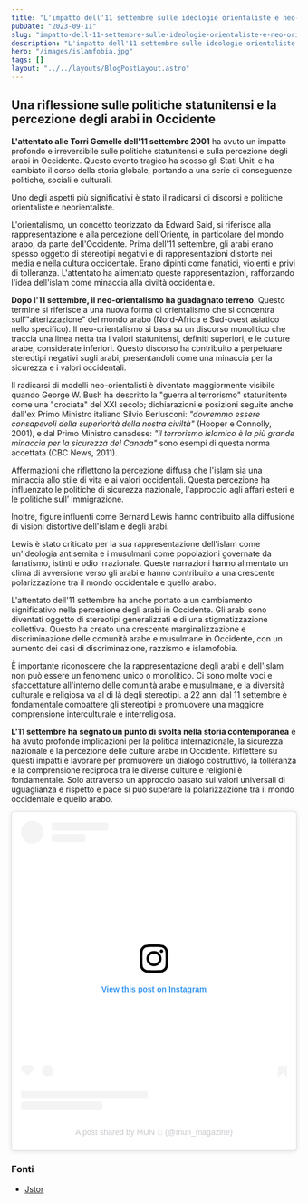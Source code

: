 ```yaml
---
title: "L'impatto dell'11 settembre sulle ideologie orientaliste e neo-orientaliste"
pubDate: "2023-09-11"
slug: "impatto-dell-11-settembre-sulle-ideologie-orientaliste-e-neo-orientaliste"
description: "L'impatto dell'11 settembre sulle ideologie orientaliste e neo-orientaliste: Una riflessione sulle politiche statunitensi e la percezione degli arabi in Occidente"
hero: "/images/islamfobia.jpg"
tags: []
layout: "../../layouts/BlogPostLayout.astro"
---
```


## Una riflessione sulle politiche statunitensi e la percezione degli arabi in Occidente

**L'attentato alle Torri Gemelle dell'11 settembre 2001** ha avuto un impatto profondo e irreversibile sulle politiche statunitensi e sulla percezione degli arabi in Occidente. Questo evento tragico ha scosso gli Stati Uniti e ha cambiato il corso della storia globale, portando a una serie di conseguenze politiche, sociali e culturali.

Uno degli aspetti più significativi è stato il radicarsi di discorsi e politiche orientaliste e neorientaliste.

L'orientalismo, un concetto teorizzato da Edward Said, si riferisce alla rappresentazione e alla percezione dell'Oriente, in particolare del mondo arabo, da parte dell'Occidente.
Prima dell'11 settembre, gli arabi erano spesso oggetto di stereotipi negativi e di rappresentazioni distorte nei media e nella cultura occidentale. Erano dipinti come fanatici, violenti e privi di tolleranza. L'attentato ha alimentato queste rappresentazioni, rafforzando l'idea dell'islam come minaccia alla civiltà occidentale.

**Dopo l'11 settembre, il neo-orientalismo ha guadagnato terreno**.
Questo termine si riferisce a una nuova forma di orientalismo che si concentra sull’"alterizzazione" del mondo arabo (Nord-Africa e Sud-ovest asiatico nello specifico).
Il neo-orientalismo si basa su un discorso monolitico che traccia una linea netta tra i valori statunitensi, definiti superiori, e le culture arabe, considerate inferiori.
Questo discorso ha contribuito a perpetuare stereotipi negativi sugli arabi, presentandoli come una minaccia per la sicurezza e i valori occidentali.

Il radicarsi di modelli neo-orientalisti è diventato maggiormente visibile quando George W. Bush ha descritto la "guerra al terrorismo" statunitente come una "crociata" del XXI secolo; dichiarazioni e posizioni seguite anche dall'ex Primo Ministro italiano Silvio Berlusconi:
_"dovremmo essere consapevoli della superiorità della nostra civiltà"_ (Hooper e Connolly, 2001), e dal Primo Ministro canadese:
_"il terrorismo islamico è la più grande minaccia per la sicurezza del Canada"_ sono esempi di questa norma accettata (CBC News, 2011).

Affermazioni che riflettono la percezione diffusa che l'islam sia una minaccia allo stile di vita e ai valori occidentali.
Questa percezione ha influenzato le politiche di sicurezza nazionale, l'approccio agli affari esteri e le politiche sull’ immigrazione.

Inoltre, figure influenti come Bernard Lewis hanno contribuito alla diffusione di visioni distortive dell'islam e degli arabi.

Lewis è stato criticato per la sua rappresentazione dell'islam come un'ideologia antisemita e i musulmani come popolazioni governate da fanatismo, istinti e odio irrazionale. Queste narrazioni hanno alimentato un clima di avversione verso gli arabi e hanno contribuito a una crescente polarizzazione tra il mondo occidentale e quello arabo.

L'attentato dell'11 settembre ha anche portato a un cambiamento significativo nella percezione degli arabi in Occidente.
Gli arabi sono diventati oggetto di stereotipi generalizzati e di una stigmatizzazione collettiva. Questo ha creato una crescente marginalizzazione e discriminazione delle comunità arabe e musulmane in Occidente, con un aumento dei casi di discriminazione, razzismo e islamofobia.

È importante riconoscere che la rappresentazione degli arabi e dell'islam non può essere un fenomeno unico o monolitico. Ci sono molte voci e sfaccettature all'interno delle comunità arabe e musulmane, e la diversità culturale e religiosa va al di là degli stereotipi.
a 22 anni dal 11 settembre è fondamentale combattere gli stereotipi e promuovere una maggiore comprensione interculturale e interreligiosa.

**L'11 settembre ha segnato un punto di svolta nella storia contemporanea** e ha avuto profonde implicazioni per la politica internazionale, la sicurezza nazionale e la percezione delle culture arabe in Occidente.
Riflettere su questi impatti e lavorare per promuovere un dialogo costruttivo, la tolleranza e la comprensione reciproca tra le diverse culture e religioni è fondamentale.
Solo attraverso un approccio basato sui valori universali di uguaglianza e rispetto e pace si può superare la polarizzazione tra il mondo occidentale e quello arabo.

<blockquote class="instagram-media" data-instgrm-permalink="https://www.instagram.com/p/CxC4lKAgGj4/?utm_source=ig_embed&amp;utm_campaign=loading" data-instgrm-version="14" style=" background:#FFF; border:0; border-radius:3px; box-shadow:0 0 1px 0 rgba(0,0,0,0.5),0 1px 10px 0 rgba(0,0,0,0.15); margin: 1px; max-width:540px; min-width:326px; padding:0; width:99.375%; width:-webkit-calc(100% - 2px); width:calc(100% - 2px);"><div style="padding:16px;"> <a href="https://www.instagram.com/p/CxC4lKAgGj4/?utm_source=ig_embed&amp;utm_campaign=loading" style=" background:#FFFFFF; line-height:0; padding:0 0; text-align:center; text-decoration:none; width:100%;" target="_blank"> <div style=" display: flex; flex-direction: row; align-items: center;"> <div style="background-color: #F4F4F4; border-radius: 50%; flex-grow: 0; height: 40px; margin-right: 14px; width: 40px;"></div> <div style="display: flex; flex-direction: column; flex-grow: 1; justify-content: center;"> <div style=" background-color: #F4F4F4; border-radius: 4px; flex-grow: 0; height: 14px; margin-bottom: 6px; width: 100px;"></div> <div style=" background-color: #F4F4F4; border-radius: 4px; flex-grow: 0; height: 14px; width: 60px;"></div></div></div><div style="padding: 19% 0;"></div> <div style="display:block; height:50px; margin:0 auto 12px; width:50px;"><svg width="50px" height="50px" viewBox="0 0 60 60" version="1.1" xmlns="https://www.w3.org/2000/svg" xmlns:xlink="https://www.w3.org/1999/xlink"><g stroke="none" stroke-width="1" fill="none" fill-rule="evenodd"><g transform="translate(-511.000000, -20.000000)" fill="#000000"><g><path d="M556.869,30.41 C554.814,30.41 553.148,32.076 553.148,34.131 C553.148,36.186 554.814,37.852 556.869,37.852 C558.924,37.852 560.59,36.186 560.59,34.131 C560.59,32.076 558.924,30.41 556.869,30.41 M541,60.657 C535.114,60.657 530.342,55.887 530.342,50 C530.342,44.114 535.114,39.342 541,39.342 C546.887,39.342 551.658,44.114 551.658,50 C551.658,55.887 546.887,60.657 541,60.657 M541,33.886 C532.1,33.886 524.886,41.1 524.886,50 C524.886,58.899 532.1,66.113 541,66.113 C549.9,66.113 557.115,58.899 557.115,50 C557.115,41.1 549.9,33.886 541,33.886 M565.378,62.101 C565.244,65.022 564.756,66.606 564.346,67.663 C563.803,69.06 563.154,70.057 562.106,71.106 C561.058,72.155 560.06,72.803 558.662,73.347 C557.607,73.757 556.021,74.244 553.102,74.378 C549.944,74.521 548.997,74.552 541,74.552 C533.003,74.552 532.056,74.521 528.898,74.378 C525.979,74.244 524.393,73.757 523.338,73.347 C521.94,72.803 520.942,72.155 519.894,71.106 C518.846,70.057 518.197,69.06 517.654,67.663 C517.244,66.606 516.755,65.022 516.623,62.101 C516.479,58.943 516.448,57.996 516.448,50 C516.448,42.003 516.479,41.056 516.623,37.899 C516.755,34.978 517.244,33.391 517.654,32.338 C518.197,30.938 518.846,29.942 519.894,28.894 C520.942,27.846 521.94,27.196 523.338,26.654 C524.393,26.244 525.979,25.756 528.898,25.623 C532.057,25.479 533.004,25.448 541,25.448 C548.997,25.448 549.943,25.479 553.102,25.623 C556.021,25.756 557.607,26.244 558.662,26.654 C560.06,27.196 561.058,27.846 562.106,28.894 C563.154,29.942 563.803,30.938 564.346,32.338 C564.756,33.391 565.244,34.978 565.378,37.899 C565.522,41.056 565.552,42.003 565.552,50 C565.552,57.996 565.522,58.943 565.378,62.101 M570.82,37.631 C570.674,34.438 570.167,32.258 569.425,30.349 C568.659,28.377 567.633,26.702 565.965,25.035 C564.297,23.368 562.623,22.342 560.652,21.575 C558.743,20.834 556.562,20.326 553.369,20.18 C550.169,20.033 549.148,20 541,20 C532.853,20 531.831,20.033 528.631,20.18 C525.438,20.326 523.257,20.834 521.349,21.575 C519.376,22.342 517.703,23.368 516.035,25.035 C514.368,26.702 513.342,28.377 512.574,30.349 C511.834,32.258 511.326,34.438 511.181,37.631 C511.035,40.831 511,41.851 511,50 C511,58.147 511.035,59.17 511.181,62.369 C511.326,65.562 511.834,67.743 512.574,69.651 C513.342,71.625 514.368,73.296 516.035,74.965 C517.703,76.634 519.376,77.658 521.349,78.425 C523.257,79.167 525.438,79.673 528.631,79.82 C531.831,79.965 532.853,80.001 541,80.001 C549.148,80.001 550.169,79.965 553.369,79.82 C556.562,79.673 558.743,79.167 560.652,78.425 C562.623,77.658 564.297,76.634 565.965,74.965 C567.633,73.296 568.659,71.625 569.425,69.651 C570.167,67.743 570.674,65.562 570.82,62.369 C570.966,59.17 571,58.147 571,50 C571,41.851 570.966,40.831 570.82,37.631"></path></g></g></g></svg></div><div style="padding-top: 8px;"> <div style=" color:#3897f0; font-family:Arial,sans-serif; font-size:14px; font-style:normal; font-weight:550; line-height:18px;">View this post on Instagram</div></div><div style="padding: 12.5% 0;"></div> <div style="display: flex; flex-direction: row; margin-bottom: 14px; align-items: center;"><div> <div style="background-color: #F4F4F4; border-radius: 50%; height: 12.5px; width: 12.5px; transform: translateX(0px) translateY(7px);"></div> <div style="background-color: #F4F4F4; height: 12.5px; transform: rotate(-45deg) translateX(3px) translateY(1px); width: 12.5px; flex-grow: 0; margin-right: 14px; margin-left: 2px;"></div> <div style="background-color: #F4F4F4; border-radius: 50%; height: 12.5px; width: 12.5px; transform: translateX(9px) translateY(-18px);"></div></div><div style="margin-left: 8px;"> <div style=" background-color: #F4F4F4; border-radius: 50%; flex-grow: 0; height: 20px; width: 20px;"></div> <div style=" width: 0; height: 0; border-top: 2px solid transparent; border-left: 6px solid #f4f4f4; border-bottom: 2px solid transparent; transform: translateX(16px) translateY(-4px) rotate(30deg)"></div></div><div style="margin-left: auto;"> <div style=" width: 0px; border-top: 8px solid #F4F4F4; border-right: 8px solid transparent; transform: translateY(16px);"></div> <div style=" background-color: #F4F4F4; flex-grow: 0; height: 12px; width: 16px; transform: translateY(-4px);"></div> <div style=" width: 0; height: 0; border-top: 8px solid #F4F4F4; border-left: 8px solid transparent; transform: translateY(-4px) translateX(8px);"></div></div></div> <div style="display: flex; flex-direction: column; flex-grow: 1; justify-content: center; margin-bottom: 24px;"> <div style=" background-color: #F4F4F4; border-radius: 4px; flex-grow: 0; height: 14px; margin-bottom: 6px; width: 224px;"></div> <div style=" background-color: #F4F4F4; border-radius: 4px; flex-grow: 0; height: 14px; width: 144px;"></div></div></a><p style=" color:#c9c8cd; font-family:Arial,sans-serif; font-size:14px; line-height:17px; margin-bottom:0; margin-top:8px; overflow:hidden; padding:8px 0 7px; text-align:center; text-overflow:ellipsis; white-space:nowrap;"><a href="https://www.instagram.com/p/CxC4lKAgGj4/?utm_source=ig_embed&amp;utm_campaign=loading" style=" color:#c9c8cd; font-family:Arial,sans-serif; font-size:14px; font-style:normal; font-weight:normal; line-height:17px; text-decoration:none;" target="_blank">A post shared by MUN 🌙 (@mun_magazine)</a></p></div></blockquote>
<script async src="//www.instagram.com/embed.js"></script>

### Fonti

- [Jstor](https://www.jstor.org/stable/pdf/10.13169/arabstudquar.36.4.0313.pdf?refreqid=excelsior%3Ac656c74bd7c5e7c2c960e7a87a7abe91&ab_segments=&origin=&initiator=&acceptTC=1)
